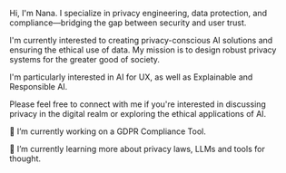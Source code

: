 Hi, I'm Nana. I specialize in privacy engineering, data protection, and compliance—bridging the gap between security and user trust.

I'm currently interested to creating privacy-conscious AI solutions and ensuring the ethical use of data. My mission is to design robust privacy systems for the greater good of society.

I'm particularly interested in AI for UX, as well as Explainable and Responsible AI.

Please feel free to connect with me if you're interested in discussing privacy in the digital realm or exploring the ethical applications of AI.

🔭 I’m currently working on a GDPR Compliance Tool.

🌱 I’m currently learning more about privacy laws, LLMs and tools for thought.

<!--
**asanteanana/asanteanana** is a ✨ _special_ ✨ repository because its `README.md` (this file) appears on your GitHub profile.

Here are some ideas to get you started:

- 🔭 I’m currently working on compliance website tool.
- 🌱 I’m currently learning black
- 👯 I’m looking to collaborate on ...
- 🤔 I’m looking for help with ...
- 💬 Ask me about ...
- 📫 How to reach me: ...
- 😄 Pronouns: ...
- ⚡ Fun fact: ...
- 📫 You can reach out to me about edtech and cultural + technological intersections.

-->

